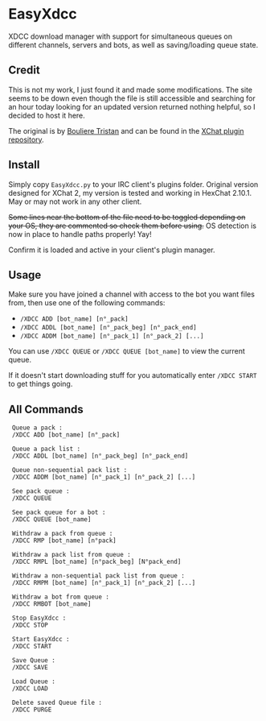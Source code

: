 EasyXdcc
========

XDCC download manager with support for simultaneous queues on different channels, servers and bots, as well as saving/loading queue state.

## Credit

This is not my work, I just found it and made some modifications. The site seems to be down even though the file is still accessible and searching for an hour today looking for an updated version returned nothing helpful, so I decided to host it here.

The original is by [Bouliere Tristan](mailto:boulieretristan@aliceadsl.fr) and can be found in the [XChat plugin repository](http://xchat.org/cgi-bin/search.pl?str=easyxdcc&cat=0&Submit=Search).

## Install

Simply copy `EasyXdcc.py` to your IRC client's plugins folder. Original version designed for XChat 2, my version is tested and working in HexChat 2.10.1. May or may not work in any other client.

~~Some lines near the bottom of the file need to be toggled depending on your OS, they are commented so check them before using.~~ OS detection is now in place to handle paths properly! Yay!

Confirm it is loaded and active in your client's plugin manager.

## Usage

Make sure you have joined a channel with access to the bot you want files from, then use one of the following commands:

* `/XDCC ADD [bot_name] [n°_pack]`
* `/XDCC ADDL [bot_name] [n°_pack_beg] [n°_pack_end]`
* `/XDCC ADDM [bot_name] [n°_pack_1] [n°_pack_2] [...]`

You can use `/XDCC QUEUE` or `/XDCC QUEUE [bot_name]` to view the current queue.

If it doesn't start downloading stuff for you automatically enter `/XDCC START` to get things going.

## All Commands

```
 Queue a pack :
 /XDCC ADD [bot_name] [n°_pack]

 Queue a pack list :
 /XDCC ADDL [bot_name] [n°_pack_beg] [n°_pack_end]

 Queue non-sequential pack list :
 /XDCC ADDM [bot_name] [n°_pack_1] [n°_pack_2] [...]

 See pack queue :
 /XDCC QUEUE

 See pack queue for a bot :
 /XDCC QUEUE [bot_name]

 Withdraw a pack from queue :
 /XDCC RMP [bot_name] [n°pack]

 Withdraw a pack list from queue :
 /XDCC RMPL [bot_name] [n°pack_beg] [N°pack_end]

 Withdraw a non-sequential pack list from queue :
 /XDCC RMPM [bot_name] [n°_pack_1] [n°_pack_2] [...]

 Withdraw a bot from queue :
 /XDCC RMBOT [bot_name]

 Stop EasyXdcc :
 /XDCC STOP

 Start EasyXdcc :
 /XDCC START

 Save Queue :
 /XDCC SAVE

 Load Queue :
 /XDCC LOAD

 Delete saved Queue file :
 /XDCC PURGE
 ```
